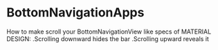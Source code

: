 # BottomNavigationApps
How to make scroll your BottomNavigationView like specs of MATERIAL DESIGN:
.Scrolling downward hides the bar
.Scrolling upward reveals it
